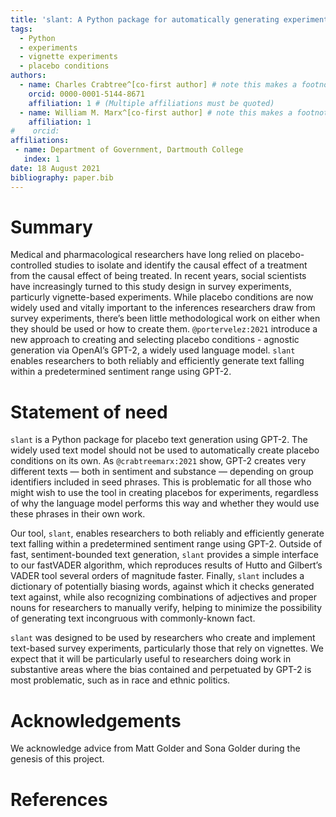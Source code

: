 ```yaml
---
title: 'slant: A Python package for automatically generating experimental placebos'
tags:
  - Python
  - experiments
  - vignette experiments
  - placebo conditions
authors:
  - name: Charles Crabtree^[co-first author] # note this makes a footnote saying 'co-first author'
    orcid: 0000-0001-5144-8671
    affiliation: 1 # (Multiple affiliations must be quoted)
  - name: William M. Marx^[co-first author] # note this makes a footnote saying 'co-first author'
    affiliation: 1
#    orcid: 
affiliations:
 - name: Department of Government, Dartmouth College
   index: 1
date: 18 August 2021
bibliography: paper.bib
---
```


# Summary

Medical and pharmacological researchers have long relied on placebo-controlled studies to isolate and identify the causal effect of a treatment from the causal effect of being treated. In recent years, social scientists have increasingly turned to this study design in survey experiments, particurly vignette-based experiments.  While placebo conditions are now widely used and vitally important to the inferences researchers draw from survey experiments, there’s been little methodological work on either when they should be used or how to create them. `@portervelez:2021` introduce a new approach to creating and selecting placebo conditions - agnostic generation via OpenAI’s GPT-2, a widely used language model. `slant` enables researchers to both reliably and efficiently generate text falling within a predetermined sentiment range using GPT-2.

# Statement of need

`slant` is a Python package for placebo text generation using GPT-2. The widely used text model should not be used to automatically create placebo conditions on its own. As `@crabtreemarx:2021` show, GPT-2 creates very different texts — both in sentiment and substance — depending on group identifiers included in seed phrases. This is problematic for all those who might wish to use the tool in creating placebos for experiments, regardless of why the language model performs this way and whether they would use these phrases in their own work. 

Our tool, `slant`, enables researchers to both reliably and efficiently generate text falling within a predetermined sentiment range using GPT-2. Outside of fast, sentiment-bounded text generation, `slant` provides a simple interface to our fastVADER algorithm, which reproduces results of Hutto and Gilbert’s VADER tool several orders of magnitude faster. Finally, `slant` includes a dictionary of potentially biasing words, against which it checks generated text against, while also recognizing combinations of adjectives and proper nouns for researchers to manually verify, helping to minimize the possibility of generating text incongruous with commonly-known fact.

`slant` was designed to be used by researchers who create and implement text-based survey experiments, particularly those that rely on vignettes. We expect that it will be particularly useful to researchers doing work in substantive areas where the bias contained and perpetuated by GPT-2 is most problematic, such as in race and ethnic politics.

# Acknowledgements

We acknowledge advice from Matt Golder and Sona Golder during the genesis of this project.

# References
